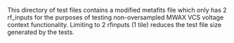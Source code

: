 This directory of test files contains a modified metafits file which only has 2 rf_inputs for the purposes of testing non-oversampled MWAX VCS voltage context functionality. Limiting to 2 rfinputs (1 tile) reduces the test file size generated by the tests.
